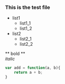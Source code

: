 ### This is the test file
- list1
    - list1_1
    - list1_2
- list2
    - list2_1
    - list2_2  

** bold **  
*italic*
```javascript
var add = function(a, b){
    return a + b;
}
```
